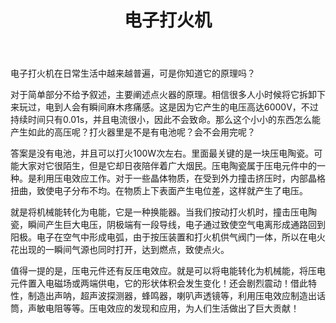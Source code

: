 ﻿---
title: "电子打火机"
categories: 
  - 物理
tags:
  - 打火机
  - 压电效应
  - 电子
header:
  overlay_image: /assets/images/打火机.jpg
tagline: 关于压电陶瓷的小科普    
---
电子打火机在日常生活中越来越普遍，可是你知道它的原理吗？

对于简单部分不给予叙述，主要阐述点火器的原理。相信很多人小时候将它拆卸下来玩过，电到人会有瞬间麻木疼痛感。这是因为它产生的电压高达6000V，不过持续时间只有0.01s，并且电流很小，因此不会致命。那么这个小小的东西怎么能产生如此的高压呢？打火器里是不是有电池呢？会不会用完呢？

答案是没有电池，并且可以打火100W次左右。里面最关键的是一块压电陶瓷。可能大家对它很陌生，但是它却日夜陪伴着广大烟民。压电陶瓷属于压电元件中的一种。是利用压电效应工作。对于一些晶体物质，在受到外力撞击挤压时，内部晶格扭曲，致使电子分布不均。在物质上下表面产生电位差，这样就产生了电压。

就是将机械能转化为电能，它是一种换能器。当我们按动打火机时，撞击压电陶瓷，瞬间产生巨大电压，阴极端有一段导线，电子通过致使空气电离形成通路回到阳极。电子在空气中形成电弧，由于按压装置和打火机供气阀门一体，所以在电火花出现的一瞬间气源也同时打开，达到燃点，致使点火。

值得一提的是，压电元件还有反压电效应。就是可以将电能转化为机械能，将压电元件置入电磁场或两端供电，它的形状体积会发生变化！还会剧烈震动！借此特性，制造出声呐，超声波探测器，蜂鸣器，喇叭声透镜等，利用压电效应制造出话筒，声敏电阻等等。压电效应的发现和应用，为人们生活做出了巨大贡献！
